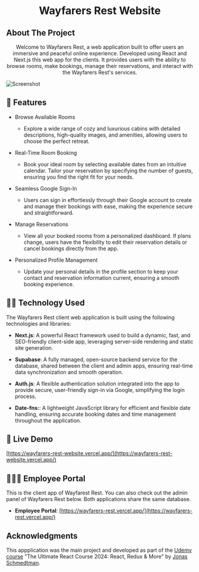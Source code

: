 <!-- PROJECT LOGO -->
<br />
<h1 align="center">Wayfarers Rest Website</h1>

<!-- ABOUT THE PROJECT -->

## About The Project

<p align="center">
Welcome to Wayfarers Rest, a web application built to offer users an immersive and peaceful online experience. Developed using React and Next.js this web app for the clients. It provides users with the ability to browse rooms, make bookings, manage their reservations, and interact with the Wayfarers Rest's services.
</p>

![Screenshot](@/public/home-bg.png)

<!-- APPLICATION'S FEATURES -->

## 📝 Features

- Browse Available Rooms

  - Explore a wide range of cozy and luxurious cabins with detailed descriptions, high-quality images, and amenities, allowing users to choose the perfect retreat.

- Real-Time Room Booking

  - Book your ideal room by selecting available dates from an intuitive calendar. Tailor your reservation by specifying the number of guests, ensuring you find the right fit for your needs.

- Seamless Google Sign-In

  - Users can sign in effortlessly through their Google account to create and manage their bookings with ease, making the experience secure and straightforward.

- Manage Reservations

  - View all your booked rooms from a personalized dashboard. If plans change, users have the flexibility to edit their reservation details or cancel bookings directly from the app.

- Personalized Profile Management

  - Update your personal details in the profile section to keep your contact and reservation information current, ensuring a smooth booking experience.

<!-- TECHNOLOGY USED -->

## 👨‍💻 Technology Used

The Wayfarers Rest client web application is built using the following technologies and libraries:

- **Next.js**: A powerful React framework used to build a dynamic, fast, and SEO-friendly client-side app, leveraging server-side rendering and static site generation.

- **Supabase**: A fully managed, open-source backend service for the database, shared between the client and admin apps, ensuring real-time data synchronization and smooth operation.

- **Auth.js**: A flexible authentication solution integrated into the app to provide secure, user-friendly sign-in via Google, simplifying the login process.

- **Date-fns:**: A lightweight JavaScript library for efficient and flexible date handling, ensuring accurate booking dates and time management throughout the application.

<!-- LIVE DEMO -->

## 🚀 Live Demo

[https://wayfarers-rest-website.vercel.app/](https://wayfarers-rest-website.vercel.app/)

<!-- ADMIN -->

## 👨🏻‍💼 Employee Portal

This is the client app of Wayfarest Rest. You can also check out the admin panel of Wayfarers Rest below. Both applications share the same database.

- **Employee Portal**: [https://wayfarers-rest.vercel.app/](https://wayfarers-rest.vercel.app/)

<!-- ACKNOWLEDGEMENTS -->

## Acknowledgments

This appplication was the main project and developed as part of the [Udemy course](https://www.udemy.com/course/the-ultimate-react-course) "The Ultimate React Course 2024: React, Redux & More" by [Jonas Schmedtman](https://twitter.com/jonasschmedtman).
